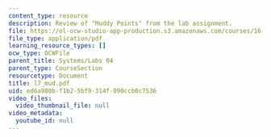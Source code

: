 ```yaml
---
content_type: resource
description: Review of "Muddy Points" from the lab assignment.
file: https://ol-ocw-studio-app-production.s3.amazonaws.com/courses/16-01-unified-engineering-i-ii-iii-iv-fall-2005-spring-2006/ed6a980bf1b25bf9314f090ccb0c7536_l7_mud.pdf
file_type: application/pdf
learning_resource_types: []
ocw_type: OCWFile
parent_title: Systems/Labs 04
parent_type: CourseSection
resourcetype: Document
title: l7_mud.pdf
uid: ed6a980b-f1b2-5bf9-314f-090ccb0c7536
video_files:
  video_thumbnail_file: null
video_metadata:
  youtube_id: null
---
```

